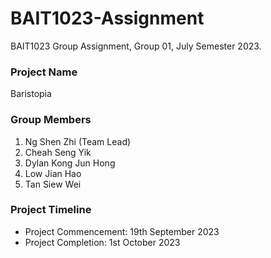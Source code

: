 # BAIT1023-Assignment
BAIT1023 Group Assignment, Group 01, July Semester 2023.

### Project Name

Baristopia

### Group Members

1. Ng Shen Zhi (Team Lead)
2. Cheah Seng Yik
3. Dylan Kong Jun Hong
4. Low Jian Hao
5. Tan Siew Wei

### Project Timeline 

- Project Commencement: 19th September 2023
- Project Completion: 1st October 2023





